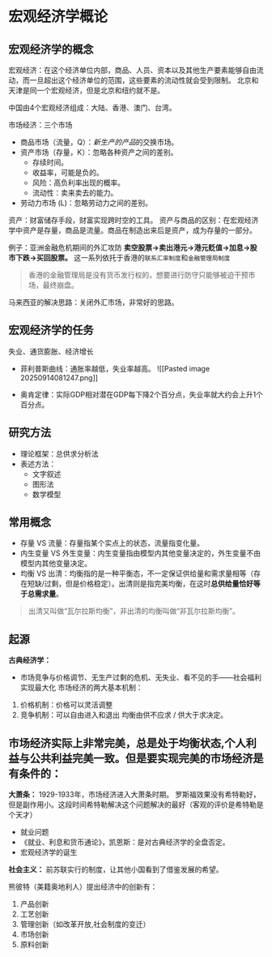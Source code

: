 # 宏观经济学概论
## 宏观经济学的概念
宏观经济：在这个经济单位内部，商品、人员、资本以及其他生产要素能够自由流动，而一旦超出这个经济单位的范围，这些要素的流动性就会受到限制。
北京和天津是同一个宏观经济，但是北京和纽约就不是。

中国由4个宏观经济组成：大陆、香港、澳门、台湾。

市场经济：三个市场
- 商品市场（流量，Q）：*新生产的产品*的交换市场。
- 资产市场（存量，K）：忽略各种资产之间的差别。
	- 存续时间。
	- 收益率，可能是负的。
	- 风险：高负利率出现的概率。
	- 流动性：卖来卖去的能力。
- 劳动力市场 (L)：忽略劳动力之间的差别。

资产：财富储存手段，财富实现跨时空的工具。
资产与商品的区别：在宏观经济学中资产是存量，商品是流量。商品在制造出来后是资产，成为存量的一部分。

例子：亚洲金融危机期间的外汇攻防
**卖空股票->卖出港元->港元贬值->加息->股市下跌->买回股票。**
这一系列依托于香港的`联系汇率制度`和`金融管理局制度`
> 香港的金融管理局是没有货币发行权的，想要进行防守只能够被迫干预市场，最终崩盘。

马来西亚的解决思路：关闭外汇市场，非常好的思路。

## 宏观经济学的任务
失业、通货膨胀、经济增长
- 菲利普斯曲线：通胀率越低，失业率越高。
![[Pasted image 20250914081247.png]]

- 奥肯定律：实际GDP相对潜在GDP每下降2个百分点，失业率就大约会上升1个百分点。
## 研究方法
- 理论框架：总供求分析法 
- 表述方法：
	- 文字叙述
	- 图形法
	- 数学模型

## 常用概念
- 存量 VS 流量：存量指某个实点上的状态，流量指变化量。
- 内生变量 VS 外生变量：内生变量指由模型内其他变量决定的，外生变量不由模型内其他变量决定。
- 均衡 VS 出清：均衡指的是一种平衡态，不一定保证供给量和需求量相等（存在短缺/过剩，但是价格稳定）。出清则是指完美均衡，在这时**总供给量恰好等于总需求量**。
> 出清又叫做“瓦尔拉斯均衡”，非出清的均衡叫做“非瓦尔拉斯均衡”。

## 起源

**古典经济学：**
- 市场竞争与价格调节、无生产过剩的危机、无失业、看不见的手——社会福利实现最大化
市场经济的两大基本机制：
1. 价格机制：价格可以灵活调整
2. 竞争机制：可以自由进入和退出
均衡由供不应求 / 供大于求决定。

市场经济实际上非常完美，总是处于均衡状态,个人利益与公共利益完美一致。但是要实现完美的市场经济是有条件的：
- 

**大萧条：**
1929-1933年，市场经济进入大萧条时期。
罗斯福效果没有希特勒好，但是副作用小。这段时间希特勒解决这个问题解决的最好（客观的评价是希特勒是个天才）
- 就业问题
- 《就业、利息和货币通论》，凯恩斯：是对古典经济学的全盘否定。
- 宏观经济学的诞生

**社会主义：**
前苏联实行的制度，让其他小国看到了借鉴发展的希望。



熊彼特（美籍奥地利人）提出经济中的创新有：
1. 产品创新
2. 工艺创新
3. 管理创新（如改革开放,社会制度的变迁）
4. 市场创新
5. 原料创新
